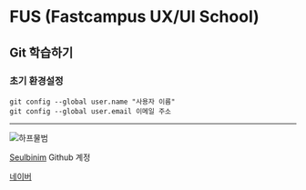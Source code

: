 # FUS (Fastcampus UX/UI School)
## Git 학습하기
### 초기 환경설정
```
git config --global user.name "사용자 이름"
git config --global user.email 이메일 주소
```
---
![하프물범](http://images.huffingtonpost.com/2016-04-29-1461897831-6923833-HarpSealPupGulfofSt.LawrenceCanada_JohnDeJong1.jpg "하프물범")

[Seulbinim](http://github.com/seulbinim/) Github 계정

[네이버](http://www.naver.com/)
